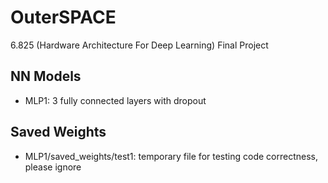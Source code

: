 # OuterSPACE
6.825 (Hardware Architecture For Deep Learning) Final Project

## NN Models
- MLP1: 3 fully connected layers with dropout


## Saved Weights
- MLP1/saved_weights/test1: temporary file for testing code correctness, please ignore
